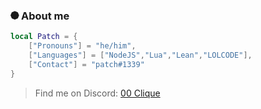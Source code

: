 ### ⯄ About me 

```lua
local Patch = {
    ["Pronouns"] = "he/him",
    ["Languages"] = ["NodeJS","Lua","Lean","LOLCODE"],
    ["Contact"] = "patch#1339"
}
```

> Find me on Discord: [00 Clique](https://www.discord.gg/00clique)

